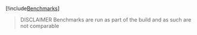 [!include[Benchmarks](BenchmarkDotNet.Artifacts\results/Tanka.GraphQL.Benchmarks.Benchmarks-report-github.md)]

> DISCLAIMER
> Benchmarks are run as part of the build and as such are not comparable